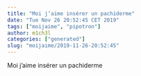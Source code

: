 ```yaml
---
title: "Moi j’aime insérer un pachiderme"
date: "Tue Nov 26 20:52:45 CET 2019"
tags: ["moijaime", "pipotron"]
author: m1ch3l
categories: ["generated"]
slug: "moijaime/2019-11-26-20:52:45"
---
```


Moi j’aime insérer un pachiderme
